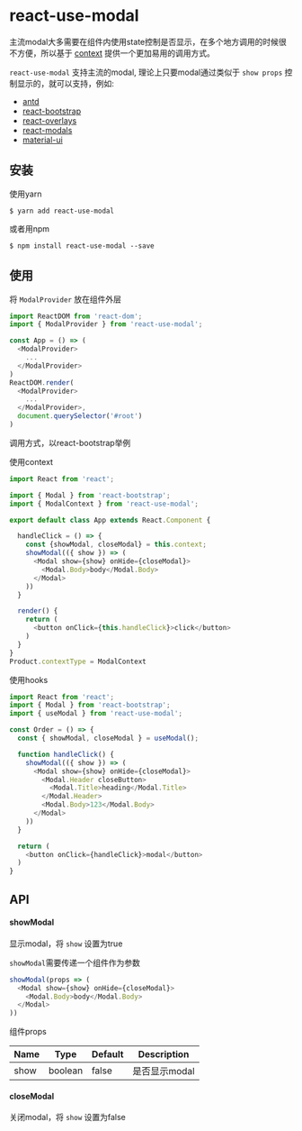 # react-use-modal

主流modal大多需要在组件内使用state控制是否显示，在多个地方调用的时候很不方便，所以基于 [context](https://reactjs.org/docs/context.html#api) 提供一个更加易用的调用方式。

`react-use-modal` 支持主流的modal, 理论上只要modal通过类似于 `show props` 控制显示的，就可以支持，例如:
- [antd](https://github.com/ant-design/ant-design)
- [react-bootstrap](https://react-bootstrap.github.io/components/modal/)
- [react-overlays](https://github.com/react-bootstrap/react-overlays)
- [react-modals](https://github.com/reactjs/react-modal)
- [material-ui](https://material-ui.com/utils/modal/)

## 安装

使用yarn
```
$ yarn add react-use-modal
```
或者用npm
```
$ npm install react-use-modal --save
```

## 使用

将 `ModalProvider` 放在组件外层
```js
import ReactDOM from 'react-dom';
import { ModalProvider } from 'react-use-modal';

const App = () => (
  <ModalProvider>
    ...
  </ModalProvider>
)
ReactDOM.render(
  <ModalProvider>
    ...
  </ModalProvider>,
  document.querySelector('#root')
)
```
调用方式，以react-bootstrap举例

使用context
```js
import React from 'react';

import { Modal } from 'react-bootstrap';
import { ModalContext } from 'react-use-modal';

export default class App extends React.Component {

  handleClick = () => {
    const {showModal, closeModal} = this.context;
    showModal(({ show }) => (
      <Modal show={show} onHide={closeModal}>
        <Modal.Body>body</Modal.Body>
      </Modal>
    ))
  }

  render() {
    return (
      <button onClick={this.handleClick}>click</button>
    )
  }
}
Product.contextType = ModalContext
```
使用hooks
```js
import React from 'react';
import { Modal } from 'react-bootstrap';
import { useModal } from 'react-use-modal';

const Order = () => {
  const { showModal, closeModal } = useModal();

  function handleClick() {
    showModal(({ show }) => (
      <Modal show={show} onHide={closeModal}>
        <Modal.Header closeButton>
          <Modal.Title>heading</Modal.Title>
        </Modal.Header>
        <Modal.Body>123</Modal.Body>
      </Modal>
    ))
  }

  return (
    <button onClick={handleClick}>modal</button>
  )
}
```

## API

#### showModal
显示modal，将 `show` 设置为true

`showModal`需要传递一个组件作为参数
```js
showModal(props => (
  <Modal show={show} onHide={closeModal}>
    <Modal.Body>body</Modal.Body>
  </Modal>
))
```

组件props

Name|Type|Default|Description
-|-|-|-
show|boolean|false|是否显示modal

#### closeModal
关闭modal，将 `show` 设置为false
